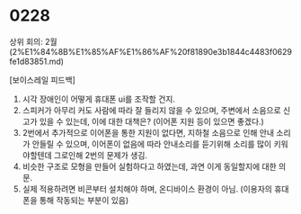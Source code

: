 # 0228

상위 회의: 2월 (2%E1%84%8B%E1%85%AF%E1%86%AF%20f81890e3b1844c4483f0629fe1d83851.md)

[보이스레일 피드백]

1. 시각 장애인이 어떻게 휴대폰 ui를 조작할 건지.
2. 스피커가 아무리 커도 사람에 따라 잘 들리지 않을 수 있으며, 주변에서 소음으로 신고가 있을 수 있는데, 이에 대한 대책은? (이어폰 지원 등이 있으면 좋겠다.)
3. 2번에서 추가적으로 이어폰을 통한 지원이 없다면, 지하철 소음으로 인해 안내 소리가 안들릴 수 있으며, 이어폰이 없음에 따라 안내소리를 듣기위해 소리를 많이 키워야할텐데 그로인해 2번의 문제가 생김.
4. 비슷한 구조로 모형을 만들어 실험하다고 하였는데, 과연 이게 동일할지에 대한 의문.
5. 실제 적용하려면 비콘부터 설치해야 하며, 온디바이스 환경이 아님. (이용자의 휴대폰을 통해 작동되는 부분이 있음)